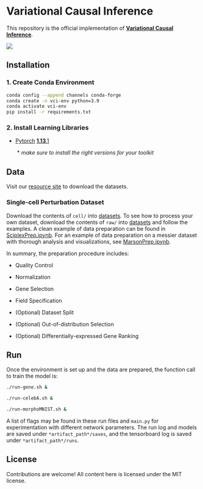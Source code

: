 # Variational Causal Inference

This repository is the official implementation of [**Variational Causal Inference**](https://arxiv.org/abs/2410.12730).

![](figure/workflow.png)


## Installation

### 1. Create Conda Environment
```bash
conda config --append channels conda-forge
conda create -n vci-env python=3.9
conda activate vci-env
pip install -r requirements.txt
```

### 2. Install Learning Libraries
- [Pytorch](https://pytorch.org/) [**1.13**.1](https://pytorch.org/get-started/previous-versions/)

  \* *make sure to install the right versions for your toolkit*


## Data

Visit our [resource site](https://osf.io/q6tpk/) to download the datasets.

### Single-cell Perturbation Dataset
Download the contents of `cell/` into [datasets](datasets). To see how to process your own dataset, download the contents of `raw/` into [datasets](datasets) and follow the examples. A clean example of data preparation can be found in [SciplexPrep.ipynb](datasets/SciplexPrep.ipynb). For an example of data preparation on a messier dataset with thorough analysis and visualizations, see [MarsonPrep.ipynb](datasets/MarsonPrep.ipynb).

In summary, the preparation procedure includes:

-   Quality Control

-   Normalization

-   Gene Selection

-   Field Specification

-   (Optional) Dataset Split

-   (Optional) Out-of-distribution Selection

-   (Optional) Differentially-expressed Gene Ranking


## Run
Once the environment is set up and the data are prepared, the function call to train the model is:

```bash
./run-gene.sh &
```

```bash
./run-celebA.sh &
```

```bash
./run-morphoMNIST.sh &
```

A list of flags may be found in these run files and `main.py` for experimentation with different network parameters. The run log and models are saved under `*artifact_path*/saves`, and the tensorboard log is saved under `*artifact_path*/runs`.


## License

Contributions are welcome! All content here is licensed under the MIT license.
